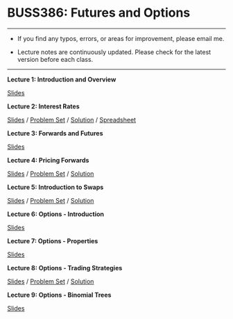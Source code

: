 # BUSS386: Futures and Options

---

- If you find any typos, errors, or areas for improvement, please email me.

- Lecture notes are continuously updated. Please check for the latest version before each class.

---


**Lecture 1: Introduction and Overview**

[Slides](https://chung-jiwoong.github.io/BUSS386/notes/01_Introduction/B386_Lec01_Introduction.pdf)
    
    

**Lecture 2: Interest Rates**

[Slides](https://chung-jiwoong.github.io/BUSS386/notes/02_Interest_Rate/B386_Lec02_Interest_Rate.pdf) / 
[Problem Set](https://chung-jiwoong.github.io/BUSS386/notes/02_Interest_Rate/B386_Lec02_Interest_Rate_PS.pdf) / 
[Solution](https://chung-jiwoong.github.io/BUSS386/notes/02_Interest_Rate/B386_Lec02_Interest_Rate_Sln.pdf) / 
[Spreadsheet](https://chung-jiwoong.github.io/BUSS386/notes/02_Interest_Rate/B386_Lec02_Interest_Rate.xlsx)


**Lecture 3: Forwards and Futures**

[Slides](https://chung-jiwoong.github.io/BUSS386/notes/03_forwards_futures/B386_Lec03_Forwards_Futures.pdf) 


**Lecture 4: Pricing Forwards**  

[Slides](https://chung-jiwoong.github.io/BUSS386/notes/04_pricing_forwards/B386_Lec04_Pricing_forward.pdf) / 
[Problem Set](https://chung-jiwoong.github.io/BUSS386/notes/04_pricing_forwards/B386_Lec04_Pricing_forward_PS.pdf) / 
[Solution](https://chung-jiwoong.github.io/BUSS386/notes/04_pricing_forwards/B386_Lec04_Pricing_forward_Sln.pdf)


**Lecture 5: Introduction to Swaps** 

[Slides](https://chung-jiwoong.github.io/BUSS386/notes/05_swaps/B386_Lec05_Swaps.pdf) / 
[Problem Set](https://chung-jiwoong.github.io/BUSS386/notes/05_swaps/B386_Lec05_Swaps_PS.pdf) / 
[Solution](https://chung-jiwoong.github.io/BUSS386/notes/05_swaps/B386_Lec05_Swaps_Sln.pdf) 



**Lecture 6: Options - Introduction** 

[Slides](https://chung-jiwoong.github.io/BUSS386/notes/06_options/B386_Lec06_Options_Intro.pdf) 


**Lecture 7: Options - Properties** 

[Slides](https://chung-jiwoong.github.io/BUSS386/notes/06_options/B386_Lec07_Options_Properties.pdf) 


**Lecture 8: Options - Trading Strategies** 

[Slides](https://chung-jiwoong.github.io/BUSS386/notes/06_options/B386_Lec08_Options_Trading.pdf) / 
[Problem Set](https://chung-jiwoong.github.io/BUSS386/notes/06_options/B386_Lec08_Options_PS.pdf) / 
[Solution](https://chung-jiwoong.github.io/BUSS386/notes/06_options/B386_Lec08_Options_Sln.pdf) 


**Lecture 9: Options - Binomial Trees** 

[Slides](https://chung-jiwoong.github.io/BUSS386/notes/06_options/B386_Lec09_Options_Binomial.pdf)


<!--

(not updated yet)


[Note 2: PDF](https://chung-jiwoong.github.io/BUSS386/chapter_options/chapter_options2.pdf) / 
[Note 3: PDF](https://chung-jiwoong.github.io/BUSS386/chapter_options/chapter_options3.pdf)  / 
[Problem Set](https://chung-jiwoong.github.io/BUSS386/chapter_options/problem_options.pdf) / 
[Solution](https://chung-jiwoong.github.io/BUSS386/chapter_options/solution_options.pdf)


**Lecture 7: Binomial Trees**

[Slides](https://chung-jiwoong.github.io/BUSS386/chapter_binomial/chapter_binomial.pdf) / 
[Problem Set](https://chung-jiwoong.github.io/BUSS386/chapter_binomial/problem_binomial.pdf) / 
[Solution](https://chung-jiwoong.github.io/BUSS386/chapter_binomial/solution_binomial.pdf)


**Lecture 8: Black-Scholes-Merton Model**

[Slides](https://chung-jiwoong.github.io/BUSS386/chapter_bsm/chapter_bsm.pdf) / 
[Problem Set](https://chung-jiwoong.github.io/BUSS386/chapter_bsm/problem_bsm.pdf) / 
[Solution](https://chung-jiwoong.github.io/BUSS386/chapter_bsm/solution_bsm.pdf)


**Lecture 9: Option Greeks**

[Slides](https://chung-jiwoong.github.io/BUSS386/chapter_greeks/chapter_greeks.pdf) / 



**Lecture 10: Implied Volatility**

[Slides](https://chung-jiwoong.github.io/BUSS386/chapter_volatility/chapter_volatility.pdf) / 
[Problem Set 1](https://chung-jiwoong.github.io/BUSS386/chapter_volatility/problem_volatility1.pdf) / 
[Problem Set 2](https://chung-jiwoong.github.io/BUSS386/chapter_volatility/problem_volatility2.pdf) / 
[Solution 1](https://chung-jiwoong.github.io/BUSS386/chapter_volatility/solution_volatility1.pdf) / 
[Solution 2](https://chung-jiwoong.github.io/BUSS386/chapter_volatility/solution_volatility2.pdf)



**Lecture 11: Exotic Options**

[Slides](https://chung-jiwoong.github.io/BUSS386/chapter_exotics/chapter_exotics.pdf) / 
[Spreadsheet](https://chung-jiwoong.github.io/BUSS386/chapter_exotics/MC_Simulation.xlsx)

-->